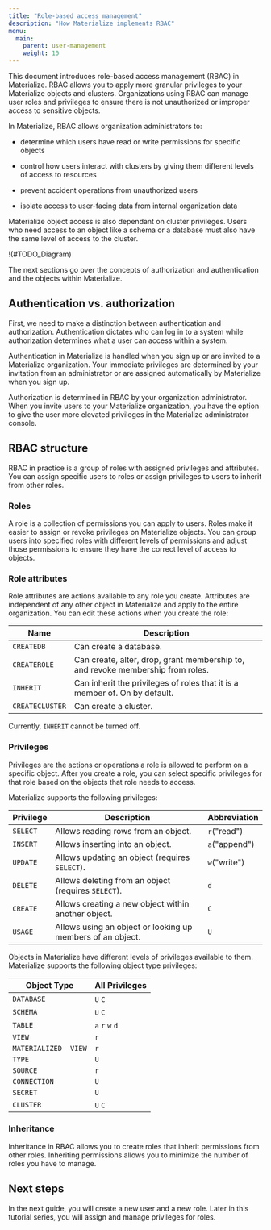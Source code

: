 ```yaml
---
title: "Role-based access management"
description: "How Materialize implements RBAC"
menu:
  main:
    parent: user-management
    weight: 10
---
```


This document introduces role-based access management (RBAC) in Materialize. RBAC allows you to apply more
granular privileges to your Materialize objects and clusters. Organizations
using RBAC can manage user roles and privileges to ensure there is not
unauthorized or improper access to sensitive objects.

In Materialize, RBAC allows organization administrators to:

* determine which users have read or write permissions for specific objects

* control how users interact with clusters by giving them different levels of access to
resources

* prevent accident operations from unauthorized users

* isolate access to user-facing data from internal organization data

Materialize object access is also dependant on cluster privileges.
Users who need access to an object like a schema or a database must also have
the same level of access to the cluster.

!(#TODO_Diagram)

The next sections go over the concepts of authorization and authentication and
the objects within Materialize.

## Authentication vs. authorization

First, we need to make a distinction between authentication and authorization.
Authentication dictates who can log in to a system while authorization
determines what a user can access within a system.

Authentication in Materialize is handled when you sign up or are invited to a
Materialize organization. Your immediate privileges are determined by your
invitation from an administrator or are assigned automatically by Materialize
when you sign up.

Authorization is determined in RBAC by your organization administrator. When you
invite users to your Materialize organization, you have the option to give the
user more elevated privileges in the Materialize administrator console.

## RBAC structure

RBAC in practice is a group of roles with assigned privileges and attributes.
You can assign specific users to roles or assign privileges to users to inherit
from other roles.

### Roles

A role is a collection of permissions you can apply to users. Roles make it
easier to assign or revoke privileges on Materialize objects. You can group
users into specified roles with different levels of permissions and adjust those
permissions to ensure they have the correct level of access to objects.

### Role attributes

Role attributes are actions available to any role you create. Attributes are
independent of any other object in Materialize and apply to the entire
organization. You can edit these actions when you create the role:

| Name            | Description                                                                     |
|-----------------|---------------------------------------------------------------------------------|
| `CREATEDB`      | Can create a database.                                                          |
| `CREATEROLE`    | Can create, alter, drop, grant membership to, and revoke membership from roles. |
| `INHERIT`       | Can inherit the privileges of roles that it is a member of. On by default.      |
| `CREATECLUSTER` | Can create a cluster.                                                           |

Currently, `INHERIT` cannot be turned off.

### Privileges

Privileges are the actions or operations a role is allowed to perform on a
specific object. After you create a role, you can select specific privileges for that role based on the
objects that role needs to access.

Materialize supports the following privileges:

| Privilege | Description                                                              | Abbreviation  |
|-----------|--------------------------------------------------------------------------|---------------|
| `SELECT`  | Allows reading rows from an object.                                      | `r`("read")   |
| `INSERT`  | Allows inserting into an object.                                         | `a`("append") |
| `UPDATE`  | Allows updating an object (requires `SELECT`).      | `w`("write")  |
| `DELETE`  | Allows deleting from an object (requires `SELECT`). | `d`           |
| `CREATE`  | Allows creating a new object within another object.                      | `C`           |
| `USAGE`   | Allows using an object or looking up members of an object.               | `U`           |

Objects in Materialize have different levels of privileges available to them.
Materialize supports the following object type privileges:

| Object Type          | All Privileges |
|----------------------|----------------|
| `DATABASE`           | `U` `C`             |
| `SCHEMA`             | `U` `C`             |
| `TABLE`              | `a` `r` `w` `d`           |
| `VIEW`               | `r`              |
| `MATERIALIZED  VIEW` | `r`              |
| `TYPE`               | `U`              |
| `SOURCE`             | `r`              |
| `CONNECTION`         | `U`              |
| `SECRET`             | `U`              |
| `CLUSTER`            | `U` `C`          |


### Inheritance

Inheritance in RBAC allows you to create roles that inherit permissions
from other roles. Inheriting permissions allows you to minimize the number of
roles you have to manage.

## Next steps

In the next guide, you will create a new user and a new role. Later in this
tutorial series, you will assign and manage privileges for roles.
